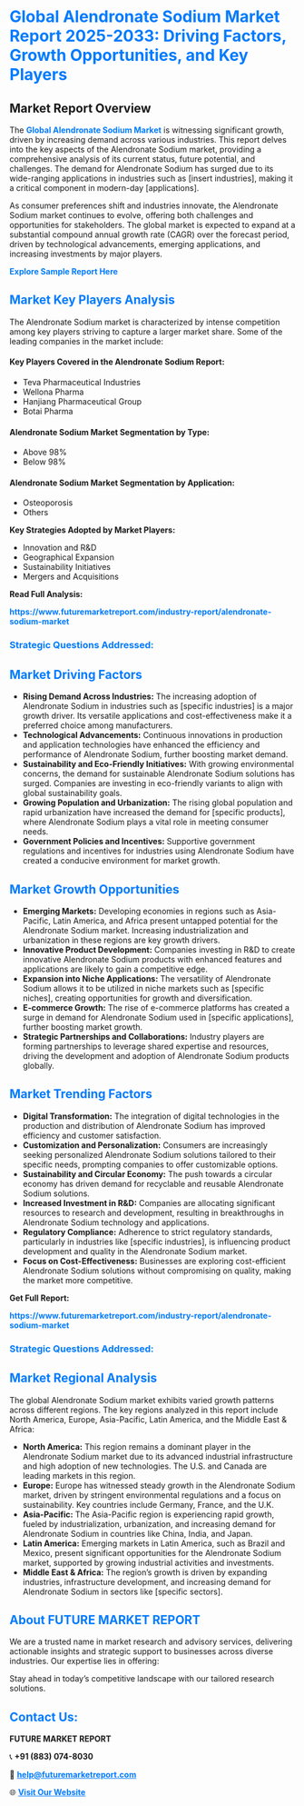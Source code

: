 <h1 style="color: #007BFF;">Global Alendronate Sodium Market Report 2025-2033: Driving Factors, Growth Opportunities, and Key Players</h1>

<section id="overview">
<h2>Market Report Overview</h2>
<p>The <a href="https://www.futuremarketreport.com/industry-report/alendronate-sodium-market" style="color: #007BFF; text-decoration: none;"><strong>Global Alendronate Sodium Market</strong></a> is witnessing significant growth, driven by increasing demand across various industries. This report delves into the key aspects of the Alendronate Sodium market, providing a comprehensive analysis of its current status, future potential, and challenges. The demand for Alendronate Sodium has surged due to its wide-ranging applications in industries such as [insert industries], making it a critical component in modern-day [applications].</p>
<p>As consumer preferences shift and industries innovate, the Alendronate Sodium market continues to evolve, offering both challenges and opportunities for stakeholders. The global market is expected to expand at a substantial compound annual growth rate (CAGR) over the forecast period, driven by technological advancements, emerging applications, and increasing investments by major players.</p>
</section>

<section id="overview">
<p><a href="https://www.futuremarketreport.com/request-sample/reportId=46818" style="color: #007BFF; text-decoration: none;"><strong>Explore Sample Report Here</strong></a></p>
</section>

<section id="key-players">
<h2 style="color: #007BFF;">Market Key Players Analysis</h2>
<p>The Alendronate Sodium market is characterized by intense competition among key players striving to capture a larger market share. Some of the leading companies in the market include:</p>
<h4>Key Players Covered in the Alendronate Sodium Report:</h4>
<ul><li>Teva Pharmaceutical Industries</li><li>Wellona Pharma</li><li>Hanjiang Pharmaceutical Group</li><li>Botai Pharma</li></ul>
<h4>Alendronate Sodium Market Segmentation by Type:</h4>
<ul><li>Above 98%</li><li>Below 98%</li></ul>

<h4>Alendronate Sodium Market Segmentation by Application:</h4>
<ul><li>Osteoporosis</li><li>Others</li></ul>
<p><strong>Key Strategies Adopted by Market Players:</strong></p>
<ul>
<li>Innovation and R&D</li>
<li>Geographical Expansion</li>
<li>Sustainability Initiatives</li>
<li>Mergers and Acquisitions</li>
</ul>
</section>

<section>
<p><strong>Read Full Analysis: </strong></p><a href="https://www.futuremarketreport.com/industry-report/alendronate-sodium-market" style="color: #007BFF; text-decoration: none;"><strong>https://www.futuremarketreport.com/industry-report/alendronate-sodium-market</strong></a>
<h3 style="color: #007BFF;">Strategic Questions Addressed:</h3>
</section>

<section id="driving-factors">
<h2 style="color: #007BFF;">Market Driving Factors</h2>
<ul>
<li><strong>Rising Demand Across Industries:</strong> The increasing adoption of Alendronate Sodium in industries such as [specific industries] is a major growth driver. Its versatile applications and cost-effectiveness make it a preferred choice among manufacturers.</li>
<li><strong>Technological Advancements:</strong> Continuous innovations in production and application technologies have enhanced the efficiency and performance of Alendronate Sodium, further boosting market demand.</li>
<li><strong>Sustainability and Eco-Friendly Initiatives:</strong> With growing environmental concerns, the demand for sustainable Alendronate Sodium solutions has surged. Companies are investing in eco-friendly variants to align with global sustainability goals.</li>
<li><strong>Growing Population and Urbanization:</strong> The rising global population and rapid urbanization have increased the demand for [specific products], where Alendronate Sodium plays a vital role in meeting consumer needs.</li>
<li><strong>Government Policies and Incentives:</strong> Supportive government regulations and incentives for industries using Alendronate Sodium have created a conducive environment for market growth.</li>
</ul>
</section>

<section id="growth-opportunities">
<h2 style="color: #007BFF;">Market Growth Opportunities</h2>
<ul>
<li><strong>Emerging Markets:</strong> Developing economies in regions such as Asia-Pacific, Latin America, and Africa present untapped potential for the Alendronate Sodium market. Increasing industrialization and urbanization in these regions are key growth drivers.</li>
<li><strong>Innovative Product Development:</strong> Companies investing in R&D to create innovative Alendronate Sodium products with enhanced features and applications are likely to gain a competitive edge.</li>
<li><strong>Expansion into Niche Applications:</strong> The versatility of Alendronate Sodium allows it to be utilized in niche markets such as [specific niches], creating opportunities for growth and diversification.</li>
<li><strong>E-commerce Growth:</strong> The rise of e-commerce platforms has created a surge in demand for Alendronate Sodium used in [specific applications], further boosting market growth.</li>
<li><strong>Strategic Partnerships and Collaborations:</strong> Industry players are forming partnerships to leverage shared expertise and resources, driving the development and adoption of Alendronate Sodium products globally.</li>
</ul>
</section>

<section id="trending-factors">
<h2 style="color: #007BFF;">Market Trending Factors</h2>
<ul>
<li><strong>Digital Transformation:</strong> The integration of digital technologies in the production and distribution of Alendronate Sodium has improved efficiency and customer satisfaction.</li>
<li><strong>Customization and Personalization:</strong> Consumers are increasingly seeking personalized Alendronate Sodium solutions tailored to their specific needs, prompting companies to offer customizable options.</li>
<li><strong>Sustainability and Circular Economy:</strong> The push towards a circular economy has driven demand for recyclable and reusable Alendronate Sodium solutions.</li>
<li><strong>Increased Investment in R&D:</strong> Companies are allocating significant resources to research and development, resulting in breakthroughs in Alendronate Sodium technology and applications.</li>
<li><strong>Regulatory Compliance:</strong> Adherence to strict regulatory standards, particularly in industries like [specific industries], is influencing product development and quality in the Alendronate Sodium market.</li>
<li><strong>Focus on Cost-Effectiveness:</strong> Businesses are exploring cost-efficient Alendronate Sodium solutions without compromising on quality, making the market more competitive.</li>
</ul>
</section>

<section>
<p><strong>Get Full Report: </strong></p><a href="https://www.futuremarketreport.com/industry-report/alendronate-sodium-market" style="color: #007BFF; text-decoration: none;"><strong>https://www.futuremarketreport.com/industry-report/alendronate-sodium-market</strong></a>
<h3 style="color: #007BFF;">Strategic Questions Addressed:</h3>
</section>


<section id="regional-analysis">
<h2 style="color: #007BFF;">Market Regional Analysis</h2>
<p>The global Alendronate Sodium market exhibits varied growth patterns across different regions. The key regions analyzed in this report include North America, Europe, Asia-Pacific, Latin America, and the Middle East & Africa:</p>
<ul>
<li><strong>North America:</strong> This region remains a dominant player in the Alendronate Sodium market due to its advanced industrial infrastructure and high adoption of new technologies. The U.S. and Canada are leading markets in this region.</li>
<li><strong>Europe:</strong> Europe has witnessed steady growth in the Alendronate Sodium market, driven by stringent environmental regulations and a focus on sustainability. Key countries include Germany, France, and the U.K.</li>
<li><strong>Asia-Pacific:</strong> The Asia-Pacific region is experiencing rapid growth, fueled by industrialization, urbanization, and increasing demand for Alendronate Sodium in countries like China, India, and Japan.</li>
<li><strong>Latin America:</strong> Emerging markets in Latin America, such as Brazil and Mexico, present significant opportunities for the Alendronate Sodium market, supported by growing industrial activities and investments.</li>
<li><strong>Middle East & Africa:</strong> The region’s growth is driven by expanding industries, infrastructure development, and increasing demand for Alendronate Sodium in sectors like [specific sectors].</li>
</ul>
</section>

<footer>
<h2 style="color: #007BFF;">About FUTURE MARKET REPORT</h2>
<p>We are a trusted name in market research and advisory services, delivering actionable insights and strategic support to businesses across diverse industries. Our expertise lies in offering:</p>

<p>Stay ahead in today’s competitive landscape with our tailored research solutions.</p>

<h2 style="color: #007BFF;">Contact Us:</h2>
<p><strong>FUTURE MARKET REPORT</strong></p>
<p>📞 <strong>+91 (883) 074-8030</strong></p>
<p>📧 <strong><a href="mailto:help@futuremarketreport.com" style="color: #007BFF;">help@futuremarketreport.com</a></strong></p>
<p>🌐 <strong><a href="https://www.futuremarketreport.com/" style="color: #007BFF;">Visit Our Website</a></strong></p>
</footer>
